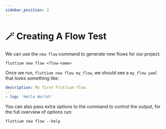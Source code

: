 ```yaml
---
sidebar_position: 3
---
```


# 🪄 Creating A Flow Test

We can use the `new flow` command to generate new flows for our project.

```shell
fluttium new flow <flow-name>
```

Once we run, `fluttium new flow my_flow`, we should see a `my_flow.yaml` that looks something like:

```yaml
description: My first Fluttium flow.
---
- log: 'Hello World!'
```

You can also pass extra options to the command to control the output, for the full overview of
options run:

```shell
fluttium new flow --help
```
